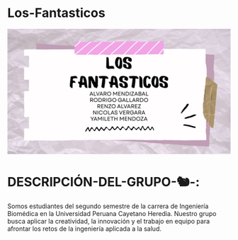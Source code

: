 # Los-Fantasticos 
![Los fantásticos](imagenes/Los%20fantasticos.jpg)
# DESCRIPCIÓN-DEL-GRUPO-🐿️-:
Somos estudiantes del segundo semestre de la carrera de Ingeniería Biomédica en la Universidad Peruana Cayetano Heredia. Nuestro grupo busca aplicar la creatividad, la innovación y el trabajo en equipo para afrontar los retos de la ingeniería aplicada a la salud.


